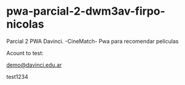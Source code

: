 # pwa-parcial-2-dwm3av-firpo-nicolas
Parcial 2 PWA Davinci. -CineMatch- Pwa para recomendar peliculas

Acount to test:

demo@davinci.edu.ar

test1234
